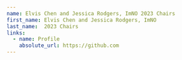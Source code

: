 ```yaml
---
name: Elvis Chen and Jessica Rodgers, ImNO 2023 Chairs
first_name: Elvis Chen and Jessica Rodgers, ImNO
last_name:  2023 Chairs
links:
  - name: Profile
    absolute_url: https://github.com
---
```

